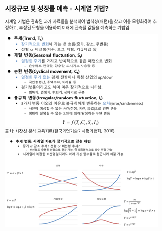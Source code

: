 ## 시장규모 및 성장률 예측 - 시계열 기법?

시계열 기법은 관측된 과거 자료들을 분석하여 법칙성(패턴)을 찾고 이를 모형화하여 추정하고, 추정된 모형을 이용하여 미래에 관측될 값들을 예측하는 기법임.



![시계열 기법의 유형](images/Q10_8_1.png)
출처: 시장성 분석 교육자료(한국기업기술가치평가협회, 2018)


![시계열 기법의 유형](images/Q10_8_1_2.png)
